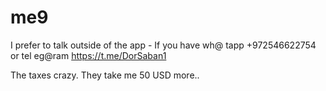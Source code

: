 # me9
I prefer to talk outside of the app - 
If you have wh@ tapp
+972546622754
 or tel eg@ram
 https://t.me/DorSaban1

The taxes crazy. They take me 50 USD more.. 
